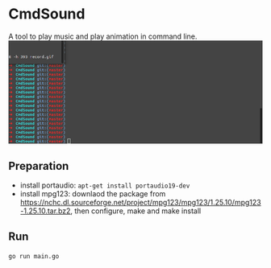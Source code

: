 # CmdSound

A tool to play music and play animation in command line.
![demo](res/record.gif)

## Preparation

* install portaudio: ```apt-get install portaudio19-dev```
* install mpg123: downlaod the package from https://nchc.dl.sourceforge.net/project/mpg123/mpg123/1.25.10/mpg123-1.25.10.tar.bz2, then configure, make and make install

## Run

```go run main.go```
